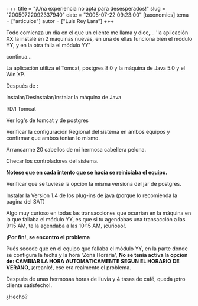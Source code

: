 +++
title = "¡Una experiencia no apta para desesperados!"
slug = "20050722092337940"
date = "2005-07-22 09:23:00"
[taxonomies]
tema = ["articulos"]
autor = ["Luis Rey Lara"]
+++

Todo comienza un día en el que un cliente me llama y dice,... 'la
aplicación XX la instalé en 2 máquinas nuevas, en una de ellas funciona
bien el módulo YY, y en la otra falla el módulo YY'

continua...

<!-- more -->
La aplicación utiliza el Tomcat, postgres 8.0 y la máquina de Java 5.0 y
el Win XP.

Después de :

Instalar/Desinstalar/Instalar la máquina de Java

I/D/I Tomcat

Ver log's de tomcat y de postgres

Verificar la configuración Regional del sistema en ambos equipos y
confirmar que ambos tenian lo mismo.

Arrancarme 20 cabellos de mi hermosa cabellera pelona.

Checar los controladores del sistema.

**Notese que en cada intento que se hacía se reiniciaba el equipo.**

Verificar que se tuviese la opción la misma versiona del jar de
postgres.

Instalar la Version 1.4 de los plug-ins de java (porque lo recomienda la
pagina del SAT)

Algo muy curioso en todas las transacciones que ocurrian en la máquina
en la que fallaba el módulo YY, es que si tu agendabas una transacción a
las 9:15 AM, te la agendaba a las 10:15 AM, ¡curioso!.

**¡Por fin!, se encontro el problema**

Pués secede que en el equipo que fallaba el módulo YY, en la parte donde
se configura la fecha y la hora 'Zona Horaria', **No se tenía activa la
opcion de: CAMBIAR LA HORA AUTOMATICAMENTE SEGUN EL HORARIO DE VERANO**,
¡creanlo!, ese era realmente el problema.

Después de unas hermosas horas de lluvia y 4 tasas de café, queda ¡otro
cliente satisfecho!.

¿Hecho?

